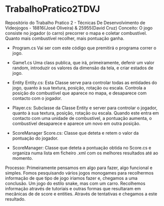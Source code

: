 # TrabalhoPratico2TDVJ
Repositório do Trabalho Pratico 2 - Técnicas De Desenvolvimento de Videojogos - 18816(José Oliveira) &amp; 25955(David Cruz)
Conceito:
O jogo consiste no jogador (o carro) precorrer o mapa e coletar combustível. Quanto mais combustível recolher, mais pontuação ganha.

- Program.cs
Vai ser com este código que premitirá o programa correr o jogo.

- Game1.cs
Uma class publica, que irá, primeiramente, defenir um valor random, introduzir os valores da dimensão da tela, e criar estados de jogo.

- Entity
Entity.cs: Esta Classe serve para controlar todas as entidades do jogo, quanto à sua textura, posição, rotação ou escala. Controla a posição do combustível que aparece no mapa, e desaparece com contacto com o jogador.

- Player.cs: Subclasse da Classe Entity e server para controlar o jogador, quanto à sua textura, posição, rotação ou escala. Quando este entra em contacto com uma unidade de combustível, a pontuação aumenta, o combustível desaparece e aparece um novo em outra posição.

- ScoreManager
Score.cs: Classe que deteta e retem o valor da pontuação do jogador.

- ScoreManager: Classe que deteta a pontuação obtida no Score.cs e organiza numa lista em ficheiro .xml com os melhores resultados até ao momento.

Processo:
Primeiramente pensamos em algo para fazer, algo funcional e simples. Fomos pesquisando vários jogos monogames para recolhermos informação de que tipo de jogo iriamos fazer e, chegamos a uma conclusão. Um jogo do estilo snake, mas com um carro. Recolhemos informação através de tutoriais e outras formas que resultaram em mecânicas de de score e entities. Através de tentativas e chegamos a este resultado.
